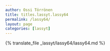 ```yaml
---
author: Ossi Törrönen
title: titles.lassyt.lassy64
permalink: /lassy64/
layout: page
categories: [lassyt]
---
```

{% translate_file _lassyt/lassy64/lassy64.md %}